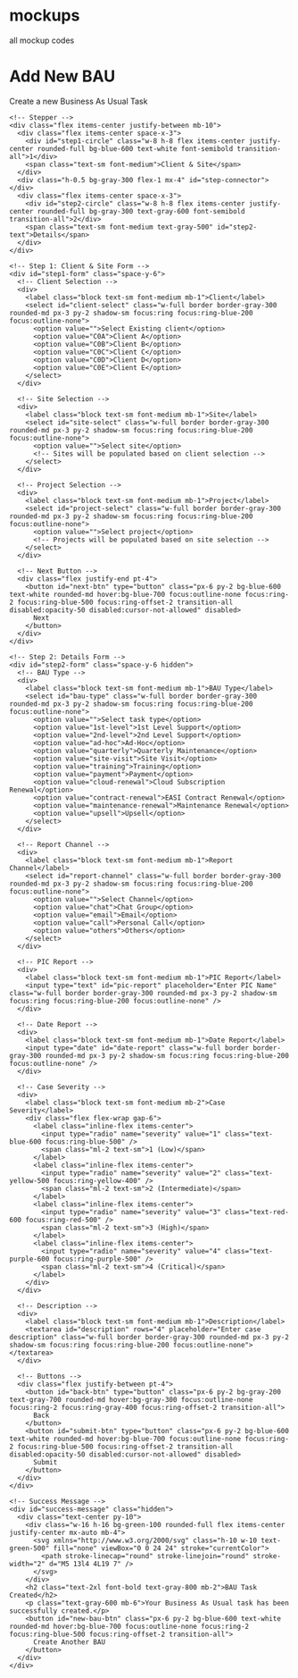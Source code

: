 # mockups
all mockup codes
<!DOCTYPE html>
<html lang="en">
<head>
  <meta charset="UTF-8" />
  <meta name="viewport" content="width=device-width, initial-scale=1.0" />
  <title>Add New BAU</title>
  <script src="https://cdn.tailwindcss.com"></script>
</head>
<body class="bg-gradient-to-br from-blue-50 to-indigo-50 text-gray-800 min-h-screen">
  <div class="max-w-3xl mx-auto mt-12 p-8 bg-white rounded-xl shadow-md mb-12">
    <h1 class="text-3xl font-bold mb-2">Add New BAU</h1>
    <p class="text-sm text-gray-500 mb-8">Create a new Business As Usual Task</p>

    <!-- Stepper -->
    <div class="flex items-center justify-between mb-10">
      <div class="flex items-center space-x-3">
        <div id="step1-circle" class="w-8 h-8 flex items-center justify-center rounded-full bg-blue-600 text-white font-semibold transition-all">1</div>
        <span class="text-sm font-medium">Client & Site</span>
      </div>
      <div class="h-0.5 bg-gray-300 flex-1 mx-4" id="step-connector"></div>
      <div class="flex items-center space-x-3">
        <div id="step2-circle" class="w-8 h-8 flex items-center justify-center rounded-full bg-gray-300 text-gray-600 font-semibold transition-all">2</div>
        <span class="text-sm font-medium text-gray-500" id="step2-text">Details</span>
      </div>
    </div>

    <!-- Step 1: Client & Site Form -->
    <div id="step1-form" class="space-y-6">
      <!-- Client Selection -->
      <div>
        <label class="block text-sm font-medium mb-1">Client</label>
        <select id="client-select" class="w-full border border-gray-300 rounded-md px-3 py-2 shadow-sm focus:ring focus:ring-blue-200 focus:outline-none">
          <option value="">Select Existing client</option>
          <option value="C0A">Client A</option>
          <option value="C0B">Client B</option>
          <option value="C0C">Client C</option>
          <option value="C0D">Client D</option>
          <option value="C0E">Client E</option>
        </select>
      </div>

      <!-- Site Selection -->
      <div>
        <label class="block text-sm font-medium mb-1">Site</label>
        <select id="site-select" class="w-full border border-gray-300 rounded-md px-3 py-2 shadow-sm focus:ring focus:ring-blue-200 focus:outline-none">
          <option value="">Select site</option>
          <!-- Sites will be populated based on client selection -->
        </select>
      </div>

      <!-- Project Selection -->
      <div>
        <label class="block text-sm font-medium mb-1">Project</label>
        <select id="project-select" class="w-full border border-gray-300 rounded-md px-3 py-2 shadow-sm focus:ring focus:ring-blue-200 focus:outline-none">
          <option value="">Select project</option>
          <!-- Projects will be populated based on site selection -->
        </select>
      </div>

      <!-- Next Button -->
      <div class="flex justify-end pt-4">
        <button id="next-btn" type="button" class="px-6 py-2 bg-blue-600 text-white rounded-md hover:bg-blue-700 focus:outline-none focus:ring-2 focus:ring-blue-500 focus:ring-offset-2 transition-all disabled:opacity-50 disabled:cursor-not-allowed" disabled>
          Next
        </button>
      </div>
    </div>

    <!-- Step 2: Details Form -->
    <div id="step2-form" class="space-y-6 hidden">
      <!-- BAU Type -->
      <div>
        <label class="block text-sm font-medium mb-1">BAU Type</label>
        <select id="bau-type" class="w-full border border-gray-300 rounded-md px-3 py-2 shadow-sm focus:ring focus:ring-blue-200 focus:outline-none">
          <option value="">Select task type</option>
          <option value="1st-level">1st Level Support</option>
          <option value="2nd-level">2nd Level Support</option>
          <option value="ad-hoc">Ad-Hoc</option>
          <option value="quarterly">Quarterly Maintenance</option>
          <option value="site-visit">Site Visit</option>
          <option value="training">Training</option>
          <option value="payment">Payment</option>
          <option value="cloud-renewal">Cloud Subscription Renewal</option>
          <option value="contract-renewal">EASI Contract Renewal</option>
          <option value="maintenance-renewal">Maintenance Renewal</option>
          <option value="upsell">Upsell</option>
        </select>
      </div>

      <!-- Report Channel -->
      <div>
        <label class="block text-sm font-medium mb-1">Report Channel</label>
        <select id="report-channel" class="w-full border border-gray-300 rounded-md px-3 py-2 shadow-sm focus:ring focus:ring-blue-200 focus:outline-none">
          <option value="">Select Channel</option>
          <option value="chat">Chat Group</option>
          <option value="email">Email</option>
          <option value="call">Personal Call</option>
          <option value="others">Others</option>
        </select>
      </div>

      <!-- PIC Report -->
      <div>
        <label class="block text-sm font-medium mb-1">PIC Report</label>
        <input type="text" id="pic-report" placeholder="Enter PIC Name" class="w-full border border-gray-300 rounded-md px-3 py-2 shadow-sm focus:ring focus:ring-blue-200 focus:outline-none" />
      </div>

      <!-- Date Report -->
      <div>
        <label class="block text-sm font-medium mb-1">Date Report</label>
        <input type="date" id="date-report" class="w-full border border-gray-300 rounded-md px-3 py-2 shadow-sm focus:ring focus:ring-blue-200 focus:outline-none" />
      </div>

      <!-- Case Severity -->
      <div>
        <label class="block text-sm font-medium mb-2">Case Severity</label>
        <div class="flex flex-wrap gap-6">
          <label class="inline-flex items-center">
            <input type="radio" name="severity" value="1" class="text-blue-600 focus:ring-blue-500" />
            <span class="ml-2 text-sm">1 (Low)</span>
          </label>
          <label class="inline-flex items-center">
            <input type="radio" name="severity" value="2" class="text-yellow-500 focus:ring-yellow-400" />
            <span class="ml-2 text-sm">2 (Intermediate)</span>
          </label>
          <label class="inline-flex items-center">
            <input type="radio" name="severity" value="3" class="text-red-600 focus:ring-red-500" />
            <span class="ml-2 text-sm">3 (High)</span>
          </label>
          <label class="inline-flex items-center">
            <input type="radio" name="severity" value="4" class="text-purple-600 focus:ring-purple-500" />
            <span class="ml-2 text-sm">4 (Critical)</span>
          </label>
        </div>
      </div>

      <!-- Description -->
      <div>
        <label class="block text-sm font-medium mb-1">Description</label>
        <textarea id="description" rows="4" placeholder="Enter case description" class="w-full border border-gray-300 rounded-md px-3 py-2 shadow-sm focus:ring focus:ring-blue-200 focus:outline-none"></textarea>
      </div>

      <!-- Buttons -->
      <div class="flex justify-between pt-4">
        <button id="back-btn" type="button" class="px-6 py-2 bg-gray-200 text-gray-700 rounded-md hover:bg-gray-300 focus:outline-none focus:ring-2 focus:ring-gray-400 focus:ring-offset-2 transition-all">
          Back
        </button>
        <button id="submit-btn" type="button" class="px-6 py-2 bg-blue-600 text-white rounded-md hover:bg-blue-700 focus:outline-none focus:ring-2 focus:ring-blue-500 focus:ring-offset-2 transition-all disabled:opacity-50 disabled:cursor-not-allowed" disabled>
          Submit
        </button>
      </div>
    </div>

    <!-- Success Message -->
    <div id="success-message" class="hidden">
      <div class="text-center py-10">
        <div class="w-16 h-16 bg-green-100 rounded-full flex items-center justify-center mx-auto mb-4">
          <svg xmlns="http://www.w3.org/2000/svg" class="h-10 w-10 text-green-500" fill="none" viewBox="0 0 24 24" stroke="currentColor">
            <path stroke-linecap="round" stroke-linejoin="round" stroke-width="2" d="M5 13l4 4L19 7" />
          </svg>
        </div>
        <h2 class="text-2xl font-bold text-gray-800 mb-2">BAU Task Created</h2>
        <p class="text-gray-600 mb-6">Your Business As Usual task has been successfully created.</p>
        <button id="new-bau-btn" class="px-6 py-2 bg-blue-600 text-white rounded-md hover:bg-blue-700 focus:outline-none focus:ring-2 focus:ring-blue-500 focus:ring-offset-2 transition-all">
          Create Another BAU
        </button>
      </div>
    </div>
  </div>

  <script>
    // Sample data
    const clientData = {
      'C0A': {
        sites: [
          { id: 'site A', name: 'Site A' },
          { id: 'Site B', name: 'Site B' }
        ],
        projects: {
          'C0A-hq': [
            { id: 'Site B', name: 'Site B' },
            { id: 'Site D', name: 'Site D' }
          ],
          'C0A-branch1': [
            { id: 'Site C', name: 'Site C' }
          ]
        }
      },
      'C0B': {
        sites: [
          { id: 'C0B-main', name: 'C0B Main Campus' },
          { id: 'C0B-r&d', name: 'C0B R&D Center' }
        ],
        projects: {
          'C0B-main': [
            { id: 'C0B-main-cloud', name: 'Cloud Migration' }
          ],
          'C0B-r&d': [
            { id: 'C0B-rd-lab', name: 'Lab Equipment' },
            { id: 'C0B-rd-ai', name: 'AI Research Platform' }
          ]
        }
      },
      'C0C': {
        sites: [
          { id: 'C0C-office', name: 'C0C Office' }
        ],
        projects: {
          'C0C-office': [
            { id: 'C0C-tps', name: 'TPS Reports System' }
          ]
        }
      },
      'C0D': {
        sites: [
          { id: 'C0D-lab', name: 'Laboratory' },
          { id: 'C0D-hive', name: 'Hive Facility' }
        ],
        projects: {
          'C0D-lab': [
            { id: 'C0D-bio', name: 'Biotech Research' }
          ],
          'C0D-hive': [
            { id: 'C0D-security', name: 'Security Systems' },
            { id: 'C0D-ai', name: 'AI Control Building' }
          ]
        }
      },
      'C0E': {
        sites: [
          { id: 'C0E-tower', name: 'C0E Tower' },
          { id: 'C0E-facility', name: 'C0E Research Facility' }
        ],
        projects: {
          'C0E-tower': [
            { id: 'C0E-tower-energy', name: 'Clean Energy Building' },
            { id: 'C0E-tower-defense', name: 'Defense Office' }
          ],
          'C0E-facility': [
            { id: 'C0E-facility-lab', name: 'Advanced Materials Lab' }
          ]
        }
      }
    };

    // DOM Elements
    const clientSelect = document.getElementById('client-select');
    const siteSelect = document.getElementById('site-select');
    const projectSelect = document.getElementById('project-select');
    const nextBtn = document.getElementById('next-btn');
    const backBtn = document.getElementById('back-btn');
    const submitBtn = document.getElementById('submit-btn');
    const step1Form = document.getElementById('step1-form');
    const step2Form = document.getElementById('step2-form');
    const step1Circle = document.getElementById('step1-circle');
    const step2Circle = document.getElementById('step2-circle');
    const step2Text = document.getElementById('step2-text');
    const stepConnector = document.getElementById('step-connector');
    const successMessage = document.getElementById('success-message');
    const newBauBtn = document.getElementById('new-bau-btn');

    // Required fields for step 2
    const bauType = document.getElementById('bau-type');
    const reportChannel = document.getElementById('report-channel');
    const picReport = document.getElementById('pic-report');
    const dateReport = document.getElementById('date-report');
    const description = document.getElementById('description');
    const severityRadios = document.querySelectorAll('input[name="severity"]');

    // Event Listeners
    clientSelect.addEventListener('change', updateSites);
    siteSelect.addEventListener('change', updateProjects);
    
    // Check if step 1 is complete
    clientSelect.addEventListener('change', checkStep1Complete);
    siteSelect.addEventListener('change', checkStep1Complete);
    projectSelect.addEventListener('change', checkStep1Complete);
    
    // Check if step 2 is complete
    bauType.addEventListener('change', checkStep2Complete);
    reportChannel.addEventListener('change', checkStep2Complete);
    picReport.addEventListener('input', checkStep2Complete);
    dateReport.addEventListener('change', checkStep2Complete);
    description.addEventListener('input', checkStep2Complete);
    severityRadios.forEach(radio => {
      radio.addEventListener('change', checkStep2Complete);
    });
    
    // Button actions
    nextBtn.addEventListener('click', goToStep2);
    backBtn.addEventListener('click', goToStep1);
    submitBtn.addEventListener('click', submitForm);
    newBauBtn.addEventListener('click', resetForm);

    // Functions
    function updateSites() {
      const clientId = clientSelect.value;
      siteSelect.innerHTML = '<option value="">Select site</option>';
      projectSelect.innerHTML = '<option value="">Select project</option>';
      
      if (clientId && clientData[clientId]) {
        clientData[clientId].sites.forEach(site => {
          const option = document.createElement('option');
          option.value = site.id;
          option.textContent = site.name;
          siteSelect.appendChild(option);
        });
      }
      
      checkStep1Complete();
    }

    function updateProjects() {
      const clientId = clientSelect.value;
      const siteId = siteSelect.value;
      projectSelect.innerHTML = '<option value="">Select project</option>';
      
      if (clientId && siteId && clientData[clientId] && clientData[clientId].projects[siteId]) {
        clientData[clientId].projects[siteId].forEach(project => {
          const option = document.createElement('option');
          option.value = project.id;
          option.textContent = project.name;
          projectSelect.appendChild(option);
        });
      }
      
      checkStep1Complete();
    }

    function checkStep1Complete() {
      const isComplete = clientSelect.value && siteSelect.value && projectSelect.value;
      nextBtn.disabled = !isComplete;
    }

    function checkStep2Complete() {
      const isSeveritySelected = Array.from(severityRadios).some(radio => radio.checked);
      const isComplete = bauType.value && reportChannel.value && picReport.value && 
                        dateReport.value && description.value && isSeveritySelected;
      submitBtn.disabled = !isComplete;
    }

    function goToStep2() {
      step1Form.classList.add('hidden');
      step2Form.classList.remove('hidden');
      
      // Update stepper UI
      step1Circle.classList.remove('bg-blue-600', 'text-white');
      step1Circle.classList.add('bg-green-600', 'text-white');
      step1Circle.innerHTML = '✓';
      
      step2Circle.classList.remove('bg-gray-300', 'text-gray-600');
      step2Circle.classList.add('bg-blue-600', 'text-white');
      step2Text.classList.remove('text-gray-500');
      
      stepConnector.classList.remove('bg-gray-300');
      stepConnector.classList.add('bg-green-500');
    }

    function goToStep1() {
      step2Form.classList.add('hidden');
      step1Form.classList.remove('hidden');
      
      // Update stepper UI
      step1Circle.classList.remove('bg-green-600');
      step1Circle.classList.add('bg-blue-600');
      step1Circle.innerHTML = '1';
      
      step2Circle.classList.remove('bg-blue-600', 'text-white');
      step2Circle.classList.add('bg-gray-300', 'text-gray-600');
      step2Text.classList.add('text-gray-500');
      
      stepConnector.classList.remove('bg-green-500');
      stepConnector.classList.add('bg-gray-300');
    }

    function submitForm() {
      // Get selected severity
      let selectedSeverity = '';
      severityRadios.forEach(radio => {
        if (radio.checked) {
          selectedSeverity = radio.value;
        }
      });
      
      // Collect form data
      const formData = {
        client: clientSelect.options[clientSelect.selectedIndex].text,
        site: siteSelect.options[siteSelect.selectedIndex].text,
        project: projectSelect.options[projectSelect.selectedIndex].text,
        bauType: bauType.options[bauType.selectedIndex].text,
        reportChannel: reportChannel.options[reportChannel.selectedIndex].text,
        picReport: picReport.value,
        dateReport: dateReport.value,
        severity: selectedSeverity,
        description: description.value
      };
      
      console.log('Form submitted:', formData);
      
      // Show success message
      step2Form.classList.add('hidden');
      successMessage.classList.remove('hidden');
    }

    function resetForm() {
      // Reset all form fields
      clientSelect.value = '';
      siteSelect.innerHTML = '<option value="">Select site</option>';
      projectSelect.innerHTML = '<option value="">Select project</option>';
      bauType.value = '';
      reportChannel.value = '';
      picReport.value = '';
      dateReport.value = '';
      description.value = '';
      severityRadios.forEach(radio => {
        radio.checked = false;
      });
      
      // Reset UI
      successMessage.classList.add('hidden');
      step1Form.classList.remove('hidden');
      
      // Reset stepper
      step1Circle.classList.remove('bg-green-600');
      step1Circle.classList.add('bg-blue-600');
      step1Circle.innerHTML = '1';
      
      step2Circle.classList.remove('bg-blue-600', 'text-white');
      step2Circle.classList.add('bg-gray-300', 'text-gray-600');
      step2Text.classList.add('text-gray-500');
      
      stepConnector.classList.remove('bg-green-500');
      stepConnector.classList.add('bg-gray-300');
      
      // Disable buttons
      nextBtn.disabled = true;
      submitBtn.disabled = true;
    }
  </script>
<script>(function(){function c(){var b=a.contentDocument||a.contentWindow.document;if(b){var d=b.createElement('script');d.innerHTML="window.__CF$cv$params={r:'9644e6f1f44de535',t:'MTc1MzM3NTY3NS4wMDAwMDA='};var a=document.createElement('script');a.nonce='';a.src='/cdn-cgi/challenge-platform/scripts/jsd/main.js';document.getElementsByTagName('head')[0].appendChild(a);";b.getElementsByTagName('head')[0].appendChild(d)}}if(document.body){var a=document.createElement('iframe');a.height=1;a.width=1;a.style.position='absolute';a.style.top=0;a.style.left=0;a.style.border='none';a.style.visibility='hidden';document.body.appendChild(a);if('loading'!==document.readyState)c();else if(window.addEventListener)document.addEventListener('DOMContentLoaded',c);else{var e=document.onreadystatechange||function(){};document.onreadystatechange=function(b){e(b);'loading'!==document.readyState&&(document.onreadystatechange=e,c())}}}})();</script></body>
</html>
